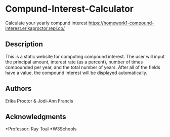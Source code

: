 # Compund-Interest-Calculator
Calculate your yearly compund interest 
https://homework1-compound-interest.erikaproctor.repl.co/

## Description
This is a static website for computing compound interest. The user will input the principal amount, interest rate (as a percent), number of times compounded per year, and the total number of years. After all of the fields have a value, the compound interest will be displayed automatically.

## Authors
Erika Proctor  & Jodi-Ann Francis

## Acknowledgments
*Professor: Ray Toal 
*W3Schools 
